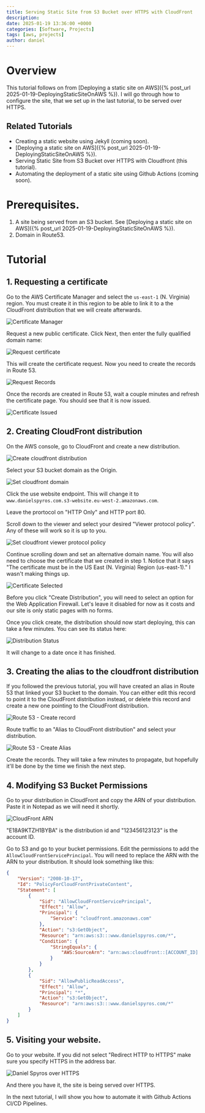 ```yaml
---
title: Serving Static Site from S3 Bucket over HTTPS with CloudFront
description: 
date: 2025-01-19 13:36:00 +0000
categories: [Software, Projects]
tags: [aws, projects]
author: daniel
---
```

# Overview

This tutorial follows on from [Deploying a static site on AWS]({% post_url 2025-01-19-DeployingStaticSiteOnAWS %}). I will go through how to configure the site, that we set up in the last tutorial, to be served over HTTPS. 

## Related Tutorials
- Creating a static website using Jekyll (coming soon). 
- [Deploying a static site on AWS]({% post_url 2025-01-19-DeployingStaticSiteOnAWS %}).
- Serving Static Site from S3 Bucket over HTTPS with Cloudfront (this tutorial).
- Automating the deployment of a static site using Github Actions (coming soon).

# Prerequisites.

1. A site being served from an S3 bucket. See [Deploying a static site on AWS]({% post_url 2025-01-19-DeployingStaticSiteOnAWS %}).
2. Domain in Route53.

# Tutorial

## 1. Requesting a certificate

Go to the AWS Certificate Manager and select the `us-east-1` (N. Virginia) region. You must create it in this region to be able to link it to a the CloudFront distribution that we will create afterwards.

![Certificate Manager](/assets/img/Cloudfront/certificatemanager_request.jpg)

Request a new public certificate. Click Next, then enter the fully qualified domain name:

![Request certificate](/assets/img/Cloudfront/cloudfront_requestcertificate.jpg)

This will create the certificate request. Now you need to create the records in Route 53.

![Request Records](/assets/img/Cloudfront/cloudfront_createrecords.jpg)

Once the records are created in Route 53, wait a couple minutes and refresh the certificate page. You should see that it is now issued.


![Certificate Issued](/assets/img/Cloudfront/cloudfront_certificate_issue.jpg)

## 2. Creating CloudFront distribution

On the AWS console, go to CloudFront and create a new distribution.

![Create cloudfront distribution](/assets/img/Cloudfront/cloudfront_createdistribution.jpg)

Select your S3 bucket domain as the Origin.

![Set cloudfront domain](/assets/img/Cloudfront/cloudfront_domain.jpg)

Click the use website endpoint. This will change it to `www.danielspyros.com.s3-website.eu-west-2.amazonaws.com`.

Leave the prortocol on "HTTP Only" and HTTP port 80.

Scroll down to the viewer and select your desired "Viewer protocol policy". Any of these will work so it is up to you.


![Set cloudfront viewer protocol policy](/assets/img/Cloudfront/cloudfront_protocol.jpg)

Continue scrolling down and set an alternative domain name. You will also need to choose the certificate that we created in step 1. Notice that it says "The certificate must be in the US East (N. Virginia) Region (us-east-1)."  I wasn't making things up.

![Certificate Selected](/assets/img/Cloudfront/cloudfront_certificate_selected.jpg)

Before you click "Create Distribution", you will need to select an option for the Web Application Firewall. Let's leave it disabled for now as it costs and our site is only static pages with no forms. 

Once you click create, the distribution should now start deploying, this can take a few minutes. You can see its status here:

![Distribution Status](/assets/img/Cloudfront/cloudfront_distribution_deploying.jpg)

It will change to a date once it has finished.

## 3. Creating the alias to the cloudfront distribution

If you followed the previous tutorial, you will have created an alias in Route 53 that linked your S3 bucket to the domain. You can either edit this record to point it to the CloudFront distribution instead, or delete this record and create a new one pointing to the CloudFront distribution.


![Route 53 - Create record](/assets/img/Cloudfront/route53_editrecord.jpg)

Route traffic to an "Alias to CloudFront distribution" and select your distribution.

![Route 53 - Create Alias](/assets/img/Cloudfront/route53_creatingalias.jpg)

Create the records. They will take a few minutes to propagate, but hopefully it'll be done by the time we finish the next step.

## 4. Modifying S3 Bucket Permissions

Go to your distribution in CloudFront and copy the ARN of your distribution. Paste it in Notepad as we will need it shortly.

![CloudFront ARN](/assets/img/Cloudfront/cloudfront_ids.jpg)

"E18A9KTZH1BYBA" is the distribution id and "123456123123" is the account ID.

Go to S3 and go to your bucket permissions. Edit the permissions to add the `AllowCloudFrontServicePrincipal`. You will need to replace the ARN with the ARN to your distribution. It should look something like this:

```json
{
    "Version": "2008-10-17",
    "Id": "PolicyForCloudFrontPrivateContent",
    "Statement": [
        {
            "Sid": "AllowCloudFrontServicePrincipal",
            "Effect": "Allow",
            "Principal": {
                "Service": "cloudfront.amazonaws.com"
            },
            "Action": "s3:GetObject",
            "Resource": "arn:aws:s3:::www.danielspyros.com/*",
            "Condition": {
                "StringEquals": {
                    "AWS:SourceArn": "arn:aws:cloudfront::[ACCOUNT_ID]:distribution/[DISTRIBUTION_ID]"
                }
            }
        },
        {
            "Sid": "AllowPublicReadAccess",
            "Effect": "Allow",
            "Principal": "*",
            "Action": "s3:GetObject",
            "Resource": "arn:aws:s3:::www.danielspyros.com/*"
        }
    ]
}
```

## 5. Visiting your website.

Go to your website. If you did not select "Redirect HTTP to HTTPS" make sure you specify HTTPS in the address bar.


![Daniel Spyros over HTTPS](/assets/img/Cloudfront/danielspyros_https.jpg)

And there you have it, the site is being served over HTTPS.

In the next tutorial, I will show you how to automate it with Github Actions CI/CD Pipelines.

